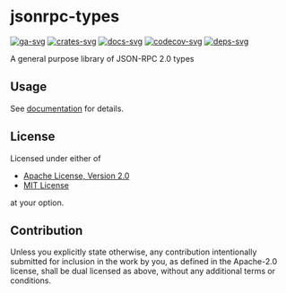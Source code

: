 # jsonrpc-types

[![ga-svg]][ga-url]
[![crates-svg]][crates-url]
[![docs-svg]][docs-url]
[![codecov-svg]][codecov-url]
[![deps-svg]][deps-url]

[ga-svg]: https://github.com/koushiro/jsonrpc-types/workflows/build/badge.svg
[ga-url]: https://github.com/koushiro/jsonrpc-types/actions
[crates-svg]: https://img.shields.io/crates/v/jsonrpc-types
[crates-url]: https://crates.io/crates/jsonrpc-types
[docs-svg]: https://docs.rs/jsonrpc-types/badge.svg
[docs-url]: https://docs.rs/jsonrpc-types
[codecov-svg]: https://img.shields.io/codecov/c/github/koushiro/jsonrpc-types
[codecov-url]: https://codecov.io/gh/koushiro/jsonrpc-types
[deps-svg]: https://deps.rs/repo/github/koushiro/jsonrpc-types/status.svg
[deps-url]: https://deps.rs/repo/github/koushiro/jsonrpc-types

A general purpose library of JSON-RPC 2.0 types

## Usage

See [documentation](https://docs.rs/jsonrpc-types) for details.

## License

Licensed under either of

- [Apache License, Version 2.0](LICENSE-APACHE)
- [MIT License](LICENSE-MIT)

at your option.

## Contribution

Unless you explicitly state otherwise, any contribution intentionally submitted
for inclusion in the work by you, as defined in the Apache-2.0 license, shall be
dual licensed as above, without any additional terms or conditions.
